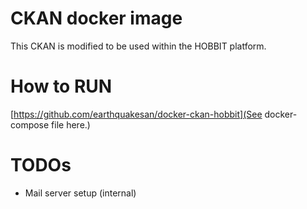 # CKAN docker image

This CKAN is modified to be used within the HOBBIT platform.

# How to RUN

[https://github.com/earthquakesan/docker-ckan-hobbit](See docker-compose file here.)

# TODOs
- Mail server setup (internal)
